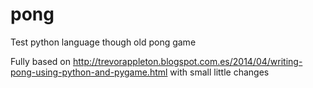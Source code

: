 # pong
Test python language though old pong game

Fully based on http://trevorappleton.blogspot.com.es/2014/04/writing-pong-using-python-and-pygame.html
with small little changes
